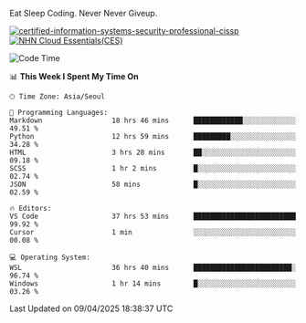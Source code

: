 Eat Sleep Coding.
Never Never Giveup.

[![certified-information-systems-security-professional-cissp](https://github.com/user-attachments/assets/d259884f-7f9a-4d80-a663-6968ead7464a)](https://www.credly.com/badges/f394a010-85a0-450b-9136-8043af01d71c/public_url)
[![NHN Cloud Essentials(CES)](https://github.com/user-attachments/assets/f405dcae-c923-424d-927f-e993bac10fa9)](https://www.nhncloud.com/kr/edu/certification/search)


<!--START_SECTION:waka-->
![Code Time](http://img.shields.io/badge/Code%20Time-4%2C071%20hrs%2045%20mins-blue)

📊 **This Week I Spent My Time On** 

```text
🕑︎ Time Zone: Asia/Seoul

💬 Programming Languages: 
Markdown                 18 hrs 46 mins      ████████████░░░░░░░░░░░░░   49.51 % 
Python                   12 hrs 59 mins      █████████░░░░░░░░░░░░░░░░   34.28 % 
HTML                     3 hrs 28 mins       ██░░░░░░░░░░░░░░░░░░░░░░░   09.18 % 
SCSS                     1 hr 2 mins         █░░░░░░░░░░░░░░░░░░░░░░░░   02.74 % 
JSON                     58 mins             █░░░░░░░░░░░░░░░░░░░░░░░░   02.59 % 

🔥 Editors: 
VS Code                  37 hrs 53 mins      █████████████████████████   99.92 % 
Cursor                   1 min               ░░░░░░░░░░░░░░░░░░░░░░░░░   00.08 % 

💻 Operating System: 
WSL                      36 hrs 40 mins      ████████████████████████░   96.74 % 
Windows                  1 hr 14 mins        █░░░░░░░░░░░░░░░░░░░░░░░░   03.26 % 
```


 Last Updated on 09/04/2025 18:38:37 UTC
<!--END_SECTION:waka-->
